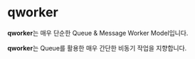 # qworker

**qworker**는 매우 단순한 Queue & Message Worker Model입니다.

**qworker**는 Queue를 활용한 매우 간단한 비동기 작업을 지향합니다.